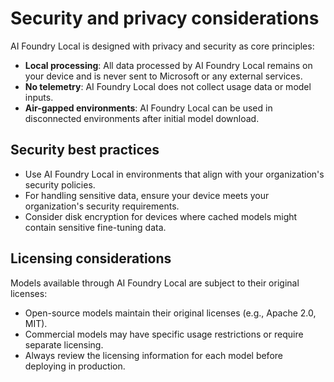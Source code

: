 # Security and privacy considerations

AI Foundry Local is designed with privacy and security as core principles:

- **Local processing**: All data processed by AI Foundry Local remains on your device and is never sent to Microsoft or any external services.
- **No telemetry**: AI Foundry Local does not collect usage data or model inputs.
- **Air-gapped environments**: AI Foundry Local can be used in disconnected environments after initial model download.

## Security best practices

- Use AI Foundry Local in environments that align with your organization's security policies.
- For handling sensitive data, ensure your device meets your organization's security requirements.
- Consider disk encryption for devices where cached models might contain sensitive fine-tuning data.

## Licensing considerations

Models available through AI Foundry Local are subject to their original licenses:

- Open-source models maintain their original licenses (e.g., Apache 2.0, MIT).
- Commercial models may have specific usage restrictions or require separate licensing.
- Always review the licensing information for each model before deploying in production.
